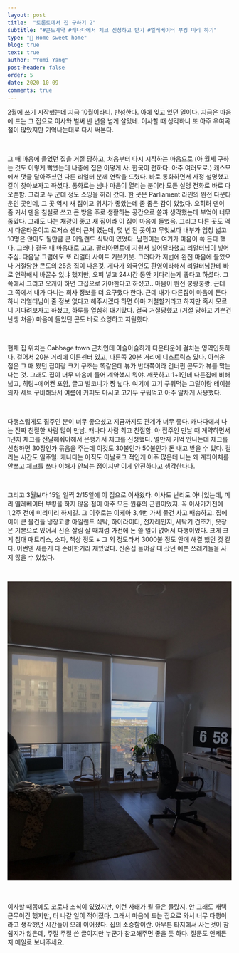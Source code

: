 ```yaml
---
layout: post
title:  "토론토에서 집 구하기 2"
subtitle: "#콘도계약 #캐나다에서 체크 신청하고 받기 #엘레베이터 부킹 미리 하기"
type: "🏡 Home sweet home"
blog: true
text: true
author: "Yumi Yang"
post-header: false
order: 5
date: 2020-10-09
comments: true
---
```



2월에 쓰기 시작했는데 지금 10월이라니. 반성한다. 아에 잊고 있던 일이다. 지금은 마음에 드는 그 집으로 이사와 벌써 반 년을 넘게 살았네. 이사할 때 생각하니 또 아주 우여곡절이 많았지만 기억나는대로 다시 써본다.

<br/>

그 때 마음에 들었던 집을 거절 당하고, 처음부터 다시 시작하는 마음으로 (아 월세 구하는 것도 이렇게 빡쎘는데 나중에 집은 어떻게 사. 한국이 편하다. 아주 여러모로.) 캐스모에서 댓글 달아주셨던 다른 리얼터 분께 연락을 드렸다. 바로 통화하면서 사정 설명했고 같이 찾아보자고 하셨다. 통화로는 넘나 마음이 열리는 분이라 모든 설명 전화로 바로 다 오픈함. 그리고 두 군데 정도 쇼잉을 하러 갔다. 한 곳은 Parliament 라인의 완전 다운타운인 곳인데, 그 곳 역시 새 집이고 위치가 좋았는데 좀 좁은 감이 있었다. 오히려 덴이 좀 커서 덴을 침실로 쓰고 큰 방을 주로 생활하는 공간으로 쓸까 생각했는데 부엌이 너무 좁았다. 그래도 나는 채광이 좋고 새 집이라 이 집이 마음에 들었음. 그리고 다른 곳도 역시 다운타운이고 로저스 센터 근처 였는데, 몇 년 된 곳이고 무엇보다 내부가 엄청 넓고 10명은 앉아도 될만큼 큰 아일랜드 식탁이 있었다. 남편이는 여기가 마음이 쏙 든다 했다. 그러나 결국 내 마음대로 고고. 팔리아먼트에 지원서 넣어달라했고 리얼터님이 넣어주심. 다음날 그럼에도 또 리얼터 사이트 기웃기웃. 그러다가 저번에 완전 마음에 들었으나 거절당한 콘도의 25층 집이 나온것. 게다가 외국인도 환영이라해서 리얼터님한테 바로 연락해서 바꿀수 있냐 했지만, 오퍼 넣고 24시간 동안 기다리는게 좋다고 하셨다. 그쪽에서 그리고 오케이 하면 그집으로 가야한다고 하셨고.. 마음이 완전 쿵쾅쿵쾅. 근데 그 쪽에서 내가 다니는 회사 정보를 더 요구했다 한다. 근데 내가 다른집이 마음에 든다 하니 리얼터님이 줄 정보 없다고 해주시겠다 하면 아마 거절할거라고 하지만 혹시 모르니 기다려보자고 하셨고, 하루를 열심히 대기탔다. 결국 거절당했고 (거절 당하고 기쁜건 난생 처음) 마음에 들었던 콘도 바로 쇼잉하고 지원했다. 


<br/>


현재 집 위치는 Cabbage town 근처인데 아슬아슬하게 다운타운에 걸치는 영역인듯하다. 걸어서 20분 거리에 이튼센터 있고, 다른쪽 20분 거리에 디스트릭스 있다. 아쉬운 점은 그 때 봤던 집이랑 크기 구조는 똑같은데 뷰가 반대쪽이라 건너편 콘도가 뷰를 막는다는 것. 그래도 집이 너무 마음에 들어 계약했지 뭐야. 깨끗하고 1+1인데 다른집에 비해 넓고, 히팅+에어컨 포함, 글고 발코니가 짱 넓다. 여기에 고기 구워먹는 그릴이랑 테이블 의자 세트 구비해놔서 여름에 커피도 마시고 고기두 구워먹고 아주 알차게 사용했다.

<br/>

다행스럽게도 집주인 분이 너무 좋으셨고 지금까지도 관계가 너무 좋다. 캐나다에서 나는 진짜 친절한 사람 많이 만남. 캐나다 사람 최고 친절함. 아 집주인 만날 때 계약하면서 1년치 체크를 전달해줘야해서 은행가서 체크를 신청했다. 얼만지 기억 안나는데 체크를 신청하면 30장인가 묶음을 주는데 이것도 30불인가 50불인가 돈 내고 받을 수 있다. 걸리는 시간도 일주일. 캐나다는 아직도 아날로그 적인게 아주 많은데 나는 왜 계좌이체를 안쓰고 체크를 쓰나 이해가 안되는 점이지만 이게 안전하다고 생각한다나. 

<br/>

그리고 3월보다 15일 일찍 2/15일에 이 집으로 이사왔다. 이사도 난리도 아니었는데, 미리 엘레베이터 부킹을 하지 않음 점이 아주 모든 원흉의 근원이었지. 꼭 이사가기전에 1,2주 전에 미리미리 하시길. 그 이후로는 이케아 3,4번 가서 물건 사고 배송하고. 집에 이미 큰 물건들 냉장고랑 아일랜드 식탁, 하이라이터, 전자레인지, 세탁기 건조기, 옷장은 기본으로 있어서 신혼 살림 살 때처럼 가전에 돈 쓸 일이 없어서 다행이었다. 크게 크게 침대 매트리스, 소파, 책상 정도 + 그 외 정도라서 3000불 정도 안에 해결 했던 것 같다. 이번엔 새롭게 다 준비한거라 재밌었다. 신혼집 들어갈 때 샀던 예쁜 쓰레기들을 사지 않을 수 있었다.

<br/>

![ponce](img/1.jpeg)

<br/>

이사할 때쯤에도 코로나 소식이 있었지만, 이런 사태가 될 줄은 몰랐지. 안 그래도 재택근무이긴 했지만, 더 나갈 일이 적어졌다. 그래서 마음에 드는 집으로 와서 너무 다행이라고 생각했던 시간들이 오래 이어졌다. 집의 소중함이란. 아무튼 타지에서 사는것이 참 쉽지가 않은데, 주절 주절 쓴 글이지만 누군가 참고해주면 좋을 듯 하다. 질문도 언제든지 메일로 보내주세요.
